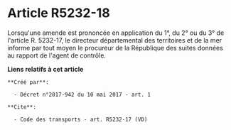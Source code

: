 # Article R5232-18

Lorsqu'une amende est prononcée en application du 1°, du 2° ou du 3° de l'article R. 5232-17, le directeur départemental des
territoires et de la mer informe par tout moyen le procureur de la République des suites données au rapport de l'agent de
contrôle.

**Liens relatifs à cet article**

	**Créé par**:

	  - Décret n°2017-942 du 10 mai 2017 - art. 1

	**Cite**:

	  - Code des transports - art. R5232-17 (VD)
